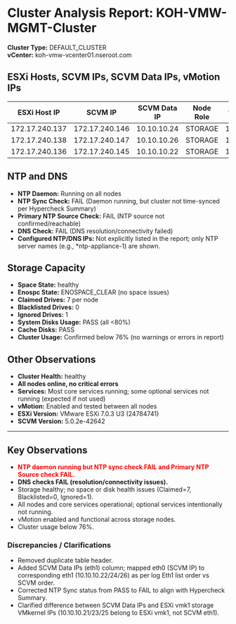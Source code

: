 # Cluster Analysis Report: KOH-VMW-MGMT-Cluster

**Cluster Type:** DEFAULT_CLUSTER  
**vCenter:** koh-vmw-vcenter01.nseroot.com

## ESXi Hosts, SCVM IPs, SCVM Data IPs, vMotion IPs
| ESXi Host IP      | SCVM IP         | SCVM Data IP | Node Role | vMotion IP   |
|-------------------|-----------------|--------------|-----------|-------------|
| 172.17.240.137    | 172.17.240.146  | 10.10.10.24  | STORAGE   | 10.10.11.22 |
| 172.17.240.138    | 172.17.240.147  | 10.10.10.26  | STORAGE   | 10.10.11.23 |
| 172.17.240.136    | 172.17.240.145  | 10.10.10.22  | STORAGE   | 10.10.11.21 |

## NTP and DNS
- **NTP Daemon:** Running on all nodes
- **NTP Sync Check:** FAIL (Daemon running, but cluster not time-synced per Hypercheck Summary)
- **Primary NTP Source Check:** FAIL (NTP source not confirmed/reachable)
- **DNS Check:** FAIL (DNS resolution/connectivity failed)
- **Configured NTP/DNS IPs:** Not explicitly listed in the report; only NTP server names (e.g., *ntp-appliance-1) are shown.

## Storage Capacity
- **Space State:** healthy
- **Enospc State:** ENOSPACE_CLEAR (no space issues)
- **Claimed Drives:** 7 per node
- **Blacklisted Drives:** 0
- **Ignored Drives:** 1
- **System Disks Usage:** PASS (all <80%)
- **Cache Disks:** PASS
- **Cluster Usage:** Confirmed below 76% (no warnings or errors in report)

## Other Observations
- **Cluster Health:** healthy
- **All nodes online, no critical errors**
- **Services:** Most core services running; some optional services not running (expected if not used)
- **vMotion:** Enabled and tested between all nodes
- **ESXi Version:** VMware ESXi 7.0.3 U3 (24784741)
- **SCVM Version:** 5.0.2e-42642

---

## Key Observations
- <span style="color:red; font-weight:bold">NTP daemon running but NTP sync check FAIL and Primary NTP Source check FAIL.</span>
- **DNS checks FAIL (resolution/connectivity issues).**
- Storage healthy; no space or disk health issues (Claimed=7, Blacklisted=0, Ignored=1).
- All nodes and core services operational; optional services intentionally not running.
- vMotion enabled and functional across storage nodes.
- Cluster usage below 76%.

### Discrepancies / Clarifications
- Removed duplicate table header.
- Added SCVM Data IPs (eth1) column; mapped eth0 (SCVM IP) to corresponding eth1 (10.10.10.22/24/26) as per log Eth1 list order vs SCVM order.
- Corrected NTP Sync status from PASS to FAIL to align with Hypercheck Summary.
- Clarified difference between SCVM Data IPs and ESXi vmk1 storage VMkernel IPs (10.10.10.21/23/25 belong to ESXi vmk1, not SCVM eth1).
